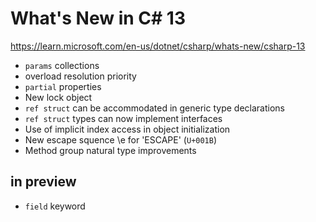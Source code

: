 ﻿
# What's New in C# 13

https://learn.microsoft.com/en-us/dotnet/csharp/whats-new/csharp-13 

- `params` collections
- overload resolution priority
- `partial` properties
- New lock object 
- `ref struct` can be accommodated in generic type declarations
- `ref struct` types can now implement interfaces
- Use of implicit index access in object initialization
- New escape squence \e for 'ESCAPE' (`U+001B`)
- Method group natural type improvements

## in preview 

- `field` keyword

